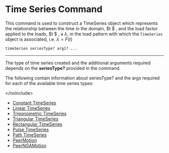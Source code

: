 # Time Series Command

This command is used to construct a TimeSeries
object which represents the relationship between the time in the domain,
 $t $ , and the load factor applied to the loads, $t $ , a
$\lambda$, in the load pattern with which the
`TimeSeries` object is associated, i.e. $\lambda = F(t)$

```tcl
timeSeries seriesType? arg1? ...
```
<hr />
<p>The type of time series created and the additional arguments required
depends on the <strong>seriesType?</strong> provided in the command.</p>
<p>The following contain information about seriesType? and the args
required for each of the available time series types:</p>
<p>&lt;/noinclude&gt;</p>
<ul>
<li><a href="Constant_TimeSeries" title="wikilink">Constant
TimeSeries</a></li>
<li><a href="Linear_TimeSeries" title="wikilink">Linear
TimeSeries</a></li>
<li><a href="Trigonometric_TimeSeries" title="wikilink">Trigonometric
TimeSeries</a></li>
<li><a href="Triangular_TimeSeries" title="wikilink">Triangular
TimeSeries</a></li>
<li><a href="Rectangular_TimeSeries" title="wikilink">Rectangular
TimeSeries</a></li>
<li><a href="Pulse_TimeSeries" title="wikilink">Pulse
TimeSeries</a></li>
<li><a href="Path_TimeSeries" title="wikilink">Path TimeSeries</a></li>
<li><a href="PeerMotion" title="wikilink">PeerMotion</a></li>
<li><a href="PeerNGAMotion" title="wikilink">PeerNGAMotion</a></li>
</ul>

